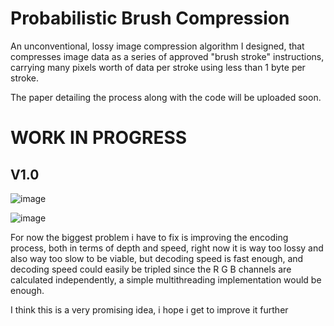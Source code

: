 # Probabilistic Brush Compression

An unconventional, lossy image compression algorithm I designed, that compresses image data as a series of approved "brush stroke" instructions, carrying many pixels worth of data per stroke using less than 1 byte per stroke.

The paper detailing the process along with the code will be uploaded soon.

# WORK IN PROGRESS
## V1.0

![image](https://github.com/EgeEken/PBC/assets/96302110/60513a43-f5ab-43e2-93c3-2011c1b61349)

![image](https://github.com/EgeEken/PBC/assets/96302110/f582782f-4ae4-4790-95da-9f4c81dac18e)

For now the biggest problem i have to fix is improving the encoding process, both in terms of depth and speed, right now it is way too lossy and also way too slow to be viable, but decoding speed is fast enough, and decoding speed could easily be tripled since the R G B channels are calculated independently, a simple multithreading implementation would be enough.

I think this is a very promising idea, i hope i get to improve it further
